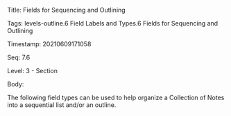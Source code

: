 Title:  Fields for Sequencing and Outlining

Tags:   levels-outline.6 Field Labels and Types.6 Fields for Sequencing and Outlining

Timestamp: 20210609171058

Seq:    7.6

Level:  3 - Section

Body: 

The following field types can be used to help organize a Collection of Notes into a sequential list and/or an outline. 

